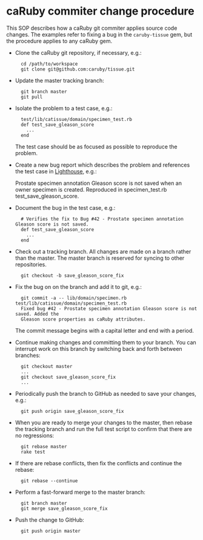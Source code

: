caRuby commiter change procedure
================================
This SOP describes how a caRuby git commiter applies source code changes.
The examples refer to fixing a bug in the `caruby-tissue` gem, but the procedure
applies to any caRuby gem.

* Clone the caRuby git repository, if necessary, e.g.:

        cd /path/to/workspace
        git clone git@github.com:caruby/tissue.git

* Update the master tracking branch:

        git branch master
        git pull
    
* Isolate the problem to a test case, e.g.:
   
        test/lib/catissue/domain/specimen_test.rb
        def test_save_gleason_score
          ...
        end
  
    The test case should be as focused as possible to reproduce the problem.

* Create a new bug report which describes the problem and references the test case in
  [Lighthouse](caruby.lighthouseapp.com), e.g.:
  
    Prostate specimen annotation Gleason score is not saved when an owner specimen is
    created. Reproduced in specimen_test.rb test_save_gleason_score.

* Document the bug in the test case, e.g.:

        # Verifies the fix to Bug #42 - Prostate specimen annotation Gleason score is not saved.
        def test_save_gleason_score
          ...
        end

* Check out a tracking branch. All changes are made on a branch rather than the master.
  The master branch is reserved for syncing to other repositories.

        git checkout -b save_gleason_score_fix

* Fix the bug on on the branch and add it to git, e.g.:

        git commit -a -- lib/domain/specimen.rb test/lib/catissue/domain/specimen_test.rb
        Fixed bug #42 - Prostate specimen annotation Gleason score is not saved. Added the
        Gleason score properties as caRuby attributes.
        
  The commit message begins with a capital letter and end with a period.

* Continue making changes and committing them to your branch. You can interrupt work
  on this branch by switching back and forth between branches:
  
        git checkout master
        ...
        git checkout save_gleason_score_fix
        ...

* Periodically push the branch to GitHub as needed to save your changes, e.g.:

        git push origin save_gleason_score_fix

* When you are ready to merge your changes to the master, then rebase the tracking branch
  and run the full test script to confirm that there are no regressions:

        git rebase master
        rake test
    
* If there are rebase conflicts, then fix the conflicts and continue the rebase:

        git rebase --continue

* Perform a fast-forward merge to the master branch:

        git branch master
        git merge save_gleason_score_fix

* Push the change to GitHub:

        git push origin master

